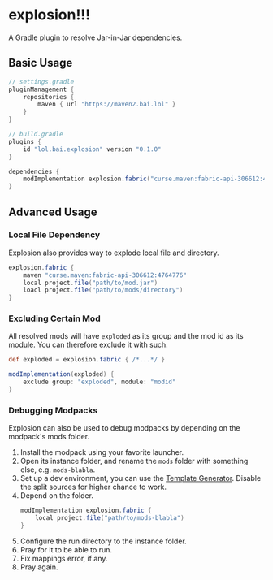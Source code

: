 # explosion!!!

A Gradle plugin to resolve Jar-in-Jar dependencies.

## Basic Usage
```groovy
// settings.gradle
pluginManagement {
    repositories {
        maven { url "https://maven2.bai.lol" }
    }
}
```

```groovy
// build.gradle
plugins {
    id "lol.bai.explosion" version "0.1.0"
}

dependencies {
    modImplementation explosion.fabric("curse.maven:fabric-api-306612:4764776")
}
```

## Advanced Usage

### Local File Dependency
Explosion also provides way to explode local file and directory.
```groovy
explosion.fabric {
    maven "curse.maven:fabric-api-306612:4764776"
    local project.file("path/to/mod.jar")
    loacl project.file("path/to/mods/directory")
}
```

### Excluding Certain Mod
All resolved mods will have `exploded` as its group and the mod id as its module.
You can therefore exclude it with such.
```groovy
def exploded = explosion.fabric { /*...*/ }

modImplementation(exploded) {
    exclude group: "exploded", module: "modid" 
}
```

### Debugging Modpacks
Explosion can also be used to debug modpacks by depending on the modpack's mods folder. 
1. Install the modpack using your favorite launcher.
2. Open its instance folder, and rename the `mods` folder with something else, e.g. `mods-blabla`.
3. Set up a dev environment, you can use the [Template Generator](https://fabricmc.net/develop/template/).
   Disable the split sources for higher chance to work.
4. Depend on the folder.
   ```groovy
   modImplementation explosion.fabric {
       local project.file("path/to/mods-blabla")
   }
   ```
5. Configure the run directory to the instance folder.
6. Pray for it to be able to run.
7. Fix mappings error, if any.
8. Pray again.
